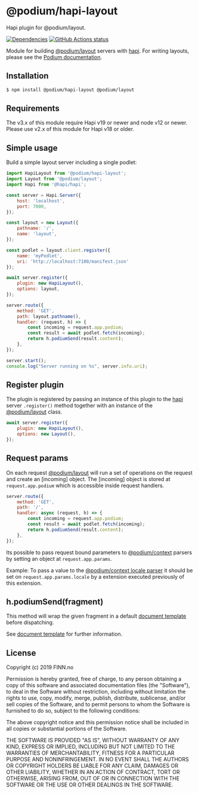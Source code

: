 # @podium/hapi-layout

Hapi plugin for @podium/layout.

[![Dependencies](https://img.shields.io/david/podium-lib/hapi-layout.svg)](https://david-dm.org/podium-lib/hapi-layout)
[![GitHub Actions status](https://github.com/podium-lib/hapi-layout/workflows/Run%20Lint%20and%20Tests/badge.svg)](https://github.com/podium-lib/hapi-layout/actions?query=workflow%3A%22Run+Lint+and+Tests%22)

Module for building [@podium/layout] servers with [hapi]. For writing layouts,
please see the [Podium documentation].

## Installation

```bash
$ npm install @podium/hapi-layout @podium/layout
```

## Requirements

The v3.x of this module require Hapi v19 or newer and node v12 or newer. Please
use v2.x of this module for Hapi v18 or older.

## Simple usage

Build a simple layout server including a single podlet:

```js
import HapiLayout from '@podium/hapi-layout';
import Layout from '@podium/layout';
import Hapi from '@hapi/hapi';

const server = Hapi.Server({
    host: 'localhost',
    port: 7000,
});

const layout = new Layout({
    pathname: '/',
    name: 'layout',
});

const podlet = layout.client.register({
    name: 'myPodlet',
    uri: 'http://localhost:7100/manifest.json'
});

await server.register({
    plugin: new HapiLayout(),
    options: layout,
});

server.route({
    method: 'GET',
    path: layout.pathname(),
    handler: (request, h) => {
        const incoming = request.app.podium;
        const result = await podlet.fetch(incoming);
        return h.podiumSend(result.content);
    },
});

server.start();
console.log("Server running on %s", server.info.uri);
```

## Register plugin

The plugin is registered by passing an instance of this plugin to the [hapi]
server `.register()` method together with an instance of the [@podium/layout]
class.

```js
await server.register({
    plugin: new HapiLayout(),
    options: new Layout(),
});
```

## Request params

On each request [@podium/layout] will run a set of operations on the request and
create an [incoming] object. The [incoming] object is stored at
`request.app.podium` which is accessible inside request handlers.

```js
server.route({
    method: 'GET',
    path: '/',
    handler: async (request, h) => {
        const incoming = request.app.podium;
        const result = await podlet.fetch(incoming);
        return h.podiumSend(result.content);
    },
});
```

Its possible to pass request bound parameters to [@podium/context] parsers by
setting an object at `request.app.params`.

Example: To pass a value to the [@podium/context locale parser] it should be set
on `request.app.params.locale` by a extension executed previously of this
extension.

## h.podiumSend(fragment)

This method will wrap the given fragment in a default [document template] before
dispatching.

See [document template] for further information.

## License

Copyright (c) 2019 FINN.no

Permission is hereby granted, free of charge, to any person obtaining a copy
of this software and associated documentation files (the "Software"), to deal
in the Software without restriction, including without limitation the rights
to use, copy, modify, merge, publish, distribute, sublicense, and/or sell
copies of the Software, and to permit persons to whom the Software is
furnished to do so, subject to the following conditions:

The above copyright notice and this permission notice shall be included in all
copies or substantial portions of the Software.

THE SOFTWARE IS PROVIDED "AS IS", WITHOUT WARRANTY OF ANY KIND, EXPRESS OR
IMPLIED, INCLUDING BUT NOT LIMITED TO THE WARRANTIES OF MERCHANTABILITY,
FITNESS FOR A PARTICULAR PURPOSE AND NONINFRINGEMENT. IN NO EVENT SHALL THE
AUTHORS OR COPYRIGHT HOLDERS BE LIABLE FOR ANY CLAIM, DAMAGES OR OTHER
LIABILITY, WHETHER IN AN ACTION OF CONTRACT, TORT OR OTHERWISE, ARISING FROM,
OUT OF OR IN CONNECTION WITH THE SOFTWARE OR THE USE OR OTHER DEALINGS IN THE
SOFTWARE.

[@podium/context locale parser]: https://github.com/podium-lib/context#locale-1 '@podium/context locale parser'
[Podium documentation]: https://podium-lib.io/ 'Podium documentation'
[document template]: https://podium-lib.io/docs/api/document 'document template'
[@podium/context]: https://github.com/podium-lib/context '@podium/context'
[@podium/layout]: https://podium-lib.io/docs/api/layout '@podium/layout'
[hapi]: https://hapijs.com/ 'Hapi'
